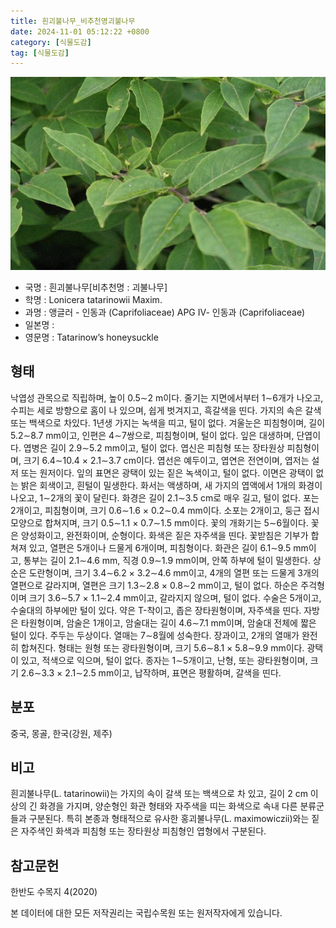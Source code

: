 ```yaml
---
title: 흰괴불나무_비추천명괴불나무
date: 2024-11-01 05:12:22 +0800
category: [식물도감]
tag: [식물도감]
---
```




![흰괴불나무[비추천명 : 괴불나무]](/assets/img/fileUpload/plants/basic/Caprifoliaceae/Lonicera/16363/16363_20160811105012785files_th2.jpg)
- 국명 : 흰괴불나무[비추천명 : 괴불나무]
- 학명 : Lonicera tatarinowii Maxim.
- 과명 : 앵글러 - 인동과 (Caprifoliaceae) APG Ⅳ- 인동과 (Caprifoliaceae)
- 일본명 : 
- 영문명 : Tatarinow’s honeysuckle


## 형태
낙엽성 관목으로 직립하며, 높이 0.5∼2 m이다. 줄기는 지면에서부터 1∼6개가 나오고, 수피는 세로 방향으로 홈이 나 있으며, 쉽게 벗겨지고, 흑갈색을 띤다. 가지의 속은 갈색 또는 백색으로 차있다. 1년생 가지는 녹색을 띠고, 털이 없다. 겨울눈은 피침형이며, 길이 5.2∼8.7 mm이고, 인편은 4∼7쌍으로, 피침형이며, 털이 없다. 잎은 대생하며, 단엽이다. 엽병은 길이 2.9∼5.2 mm이고, 털이 없다. 엽신은 피침형 또는 장타원상 피침형이며, 크기 6.4∼10.4 × 2.1∼3.7 cm이다. 엽선은 예두이고, 엽연은 전연이며, 엽저는 설저 또는 원저이다. 잎의 표면은 광택이 있는 짙은 녹색이고, 털이 없다. 이면은 광택이 없는 밝은 회색이고, 흰털이 밀생한다. 화서는 액생하며, 새 가지의 엽액에서 1개의 화경이 나오고, 1∼2개의 꽃이 달린다. 화경은 길이 2.1∼3.5 cm로 매우 길고, 털이 없다. 포는 2개이고, 피침형이며, 크기 0.6∼1.6 × 0.2∼0.4 mm이다. 소포는 2개이고, 둥근 접시 모양으로 합쳐지며, 크기 0.5∼1.1 × 0.7∼1.5 mm이다. 꽃의 개화기는 5∼6월이다. 꽃은 양성화이고, 완전화이며, 순형이다. 화색은 짙은 자주색을 띤다. 꽃받침은 기부가 합쳐져 있고, 열편은 5개이나 드물게 6개이며, 피침형이다. 화관은 길이 6.1∼9.5 mm이고, 통부는 길이 2.1∼4.6 mm, 직경 0.9∼1.9 mm이며, 안쪽 하부에 털이 밀생한다. 상순은 도란형이며, 크기 3.4∼6.2 × 3.2∼4.6 mm이고, 4개의 열편 또는 드물게 3개의 열편으로 갈라지며, 열편은 크기 1.3∼2.8 × 0.8∼2 mm이고, 털이 없다. 하순은 주걱형이며 크기 3.6∼5.7 × 1.1∼2.4 mm이고, 갈라지지 않으며, 털이 없다. 수술은 5개이고, 수술대의 하부에만 털이 있다. 약은 T-착이고, 좁은 장타원형이며, 자주색을 띤다. 자방은 타원형이며, 암술은 1개이고, 암술대는 길이 4.6∼7.1 mm이며, 암술대 전체에 짧은 털이 있다. 주두는 두상이다. 열매는 7∼8월에 성숙한다. 장과이고, 2개의 열매가 완전히 합쳐진다. 형태는 원형 또는 광타원형이며, 크기 5.6∼8.1 × 5.8∼9.9 mm이다. 광택이 있고, 적색으로 익으며, 털이 없다. 종자는 1∼5개이고, 난형, 또는 광타원형이며, 크기 2.6∼3.3 × 2.1∼2.5 mm이고, 납작하며, 표면은 평활하며, 갈색을 띤다.
## 분포
중국, 몽골, 한국(강원, 제주)
## 비고
흰괴불나무(L. tatarinowii)는 가지의 속이 갈색 또는 백색으로 차 있고, 길이 2 cm 이상의 긴 화경을 가지며, 양순형인 화관 형태와 자주색을 띠는 화색으로 속내 다른 분류군들과 구분된다. 특히 본종과 형태적으로 유사한 홍괴불나무(L. maximowiczii)와는 짙은 자주색인 화색과 피침형 또는 장타원상 피침형인 엽형에서 구분된다. 
## 참고문헌
한반도 수목지 4(2020)






본 데이터에 대한 모든 저작권리는 국립수목원 또는 원저작자에게 있습니다.

